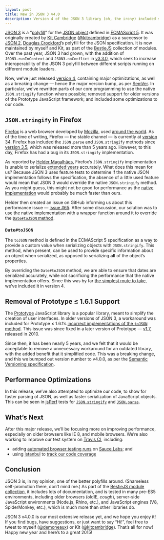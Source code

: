 ```yaml
---
layout: post
title: New in JSON 3 v4.0
description: Version 4 of the JSON 3 library (oh, the irony) included some major optimizations and a breaking change. This post briefly good through what’s new in this release.
---
```


[JSON 3](https://bestiejs.github.io/json3) is a “[polyfill](https://remysharp.com/2010/10/08/what-is-a-polyfill)” for the [JSON object](https://es5.github.io/#x15.12) defined in [ECMAScript 5](https://es5.github.io/). It was originally created by [Kit Cambridge](http://kitcambridge.be/) ([@kitcambridge](https://twitter.com/kitcambridge)) as a successor to [JSON 2](https://github.com/douglascrockford/JSON-js), [Douglas Crockford](http://www.crockford.com/)’s polyfill for the JSON specification. It is now maintained by myself and Kit, as part of the [BestieJS](https://github.com/bestiejs/bestiejs) collection of modules. Over the past year, JSON 3 had grown, with the addition of `JSON3.runInContext` and `JSON3.noConflict` in [v3.3.0](https://github.com/bestiejs/json3/releases/tag/v3.3.0), which seek to increase interoperability of the JSON 3 polyfill between different scripts running on different module loaders.

Now, we’ve just released [version 4](https://github.com/bestiejs/json3/releases/tag/v4.0.0), containing major optimizations, as well as a breaking change — hence the major version bump, as per [SemVer](http://semver.org/). In particular, we’ve rewritten parts of our core programming to use the native `JSON.stringify` function where possible; removed support for older versions of the Prototype JavaScript framework; and included some optimizations to our code.

## `JSON.stringify` in Firefox

[Firefox](https://www.mozilla.org/en-US/firefox) is a web browser developed by [Mozilla](https://www.mozilla.org/), used [around the world](http://www.w3counter.com/globalstats.php). As of the time of writing, Firefox — the stable channel — is currently at [version 34](https://www.mozilla.org/en-US/firefox/34.0/releasenotes). Firefox has included the `JSON.parse` and `JSON.stringify` methods since [version 3.5](http://website-archive.mozilla.org/www.mozilla.org/firefox_releasenotes/en-US/firefox/3.5/releasenotes), which was released more than 5 years ago. However, to this day, Firefox has had a bug in its `JSON.stringify` implementation.

As reported by [Helder Magalhães](http://heldermagalhaes.com/), Firefox’s `JSON.stringify` implementation is unable to serialize [extended years](https://es5.github.io/#x15.9.1.15.1) accurately. What does this mean for us? Because JSON 3 uses feature tests to determine if the native JSON implementation follows the specification, the absence of a little used feature would mean that JSON 3 would override the native `JSON.stringify` method. As you might guess, this might not be good for performance as the [native implementation](https://github.com/mozilla/gecko-dev/blob/master/js/src/json.cpp) would probably be much faster than ours.

Helder then created an issue on GitHub informing us about this performance issue — [issue #65](https://github.com/bestiejs/json3/issues/65). After some discussion, our solution was to use the native implementation with a wrapper function around it to override the [`Date#toJSON` method](https://es5.github.io/#x15.9.5.44).

### `Date#toJSON`

The `toJSON` method is defined in the ECMAScript 5 specification as a way to provide a custom value when serializing objects with `JSON.stringify`. This method, when present, can be used to provide specific information about an object when serialized, as opposed to serializing **all** of the object’s properties.

By overriding the `Date#toJSON` method, we are able to ensure that dates are serialized accurately, while not sacrificing the performance that the native implementation offers. Since this was by far [the simplest route to take](https://github.com/bestiejs/json3/issues/65#issuecomment-66227149), we’ve included it in version 4.

## Removal of Prototype ≤ 1.6.1 Support

The [Prototype](http://prototypejs.org/) JavaScript library is a popular library, meant to simplify the creation of user interfaces. In older versions of JSON 3, a workaround was included for Prototype ≤ 1.6.1’s [incorrect implementations of the `toJSON` method](https://github.com/bestiejs/json3/issues/8). This issue was since fixed in a later version of Prototype — [v1.7](http://prototypejs.org/2010/11/22/prototype-1-7), released in 2010.

Since then, it has been nearly 5 years, and we felt that it would be acceptable to remove a unnecessary workaround for an outdated library, with the added benefit that it simplified code. This was a breaking change, and this we bumped out version number to v4.0.0, as per the [Semantic Versioning specification](http://semver.org/).

## Performance Optimizations

In this release, we’ve also attempted to optimize our code, to show for faster parsing of JSON, as well as faster serialization of JavaScript objects. This can be seen in [jsPerf](http://jsperf.com/) tests for [`JSON.stringify`](http://jsperf.com/) and [`JSON.parse`](http://jsperf.com/).

## What’s Next

After this major release, we’ll be focusing more on improving performance, especially on older browsers like IE 8, and mobile browsers. We’re also working to improve our test system on [Travis CI](https://travis-ci.org/), including:

 * adding [automated browser testing runs](https://github.com/bestiejs/json3/pull/49) on [Sauce Labs](http://saucelabs.com/); and
 * using [Istanbul](http://istanbul-js.org/) to [track our code coverage](https://github.com/bestiejs/json3/issues/47)

## Conclusion

JSON 3 is, in my opinion, one of the better polyfills around. (Shameless self-promotion there, don’t mind me.) As part of the [BestieJS module collection](https://github.com/bestiejs/bestiejs), it includes lots of documentation, and is tested in many pre-ES5 environments, including older browsers (oldIE, *cough*), server-side JavaScript environments (Node.js, Rhino, etc.), and JavaScript engines (V8, SpiderMonkey, etc.), which is much more than other libraries do.

JSON 3 v4.0.0 is our most extensive release yet, and we hope you enjoy it! If you find bugs, have suggestions, or just want to say “Hi!”, feel free to tweet to myself ([@demoneaux](https://twitter.com/demoneaux)) or Kit ([@kitcambridge](https://twitter.com/kitcambridge)). That’s all for now! Happy new year and here’s to a great 2015!
